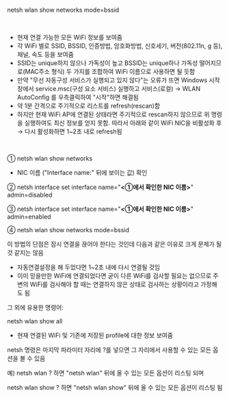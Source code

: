 netsh wlan show networks mode=bssid

&nbsp;

- 현재 연결 가능한 모든 WiFi 정보를 보여줌
- 각 WiFi 별로 SSID, BSSID, 인증방법, 암호화방법, 신호세기, 버전(802.11n, g 등), 채널, 속도 등을 보여줌
- SSID는 unique하지 않으나 가독성이 높고 BSSID는 unique하나 가독성 떨어지므로(MAC주소 형식) 두 가지를 조합하여 WiFi 이름으로 사용하면 될 듯함
- 만약 "무선 자동구성 서비스가 실행되고 있지 않다"는 오류가 뜨면 Windows 시작창에서 service.msc(구성 요소 서비스) 실행하고 서비스(로컬) → WLAN AutoConfig 를 우측클릭하여 "시작"하면 해결됨
- 약 1분 간격으로 주기적으로 리스트를 refresh(rescan)함
- 하지만 현재 WiFi AP에 연결된 상태라면 주기적으로 rescan하지 않으므로 위 명령을 실행하여도 최신 정보를 얻지 못함. 따라서 아래와 같이 WiFi NIC을 비활성화 후 → 다시 활성화하면 1~2초 내로 refresh됨

&nbsp;

① netsh wlan show networks

- NIC 이름 ("Interface name:" 뒤에 보이는 값) 확인

② netsh interface set interface name="**<①에서 확인한 NIC 이름>**" admin=disabled

③ netsh interface set interface name="**<①에서 확인한 NIC 이름>**" admin=enabled

④ netsh wlan show networks mode=bssid



이 방법의 단점은 잠시 연결을 끊어야 한다는 것인데 다음과 같은 이유로 크게 문제가 될 것 같지는 않음

- 자동연결설정을 해 두었다면 1~2초 내에 다시 연결될 것임
- 이미 믿을만한 WiFi에 연결되었다면 굳이 다른 WiFi를 검사할 필요는 없으므로 주변의 WiFi를 검사해야 할 때는 연결하지 않은 상태로 검사하는 상황이라고 가정해도 됨





그 외에 유용한 명령어:



netsh wlan show all

- 현재 연결된 WiFi 및 기존에 저장된 profile에 대한 정보 보여줌



netsh 명령은 마지막 파라미터 자리에 ?를 넣으면 그 자리에서 사용할 수 있는 모든 옵션을 볼 수 있음

예) netsh wlan ? 하면 "netsh wlan" 뒤에 올 수 있는 모든 옵션이 리스팅 되며

netsh wlan show ? 하면 "netsh wlan show" 뒤에 올 수 있는 모든 옵션이 리스팅 됨

